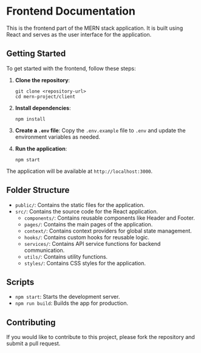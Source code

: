 # Frontend Documentation

This is the frontend part of the MERN stack application. It is built using React and serves as the user interface for the application.

## Getting Started

To get started with the frontend, follow these steps:

1. **Clone the repository**:
   ```
   git clone <repository-url>
   cd mern-project/client
   ```

2. **Install dependencies**:
   ```
   npm install
   ```

3. **Create a `.env` file**:
   Copy the `.env.example` file to `.env` and update the environment variables as needed.

4. **Run the application**:
   ```
   npm start
   ```

The application will be available at `http://localhost:3000`.

## Folder Structure

- `public/`: Contains the static files for the application.
- `src/`: Contains the source code for the React application.
  - `components/`: Contains reusable components like Header and Footer.
  - `pages/`: Contains the main pages of the application.
  - `context/`: Contains context providers for global state management.
  - `hooks/`: Contains custom hooks for reusable logic.
  - `services/`: Contains API service functions for backend communication.
  - `utils/`: Contains utility functions.
  - `styles/`: Contains CSS styles for the application.

## Scripts

- `npm start`: Starts the development server.
- `npm run build`: Builds the app for production.

## Contributing

If you would like to contribute to this project, please fork the repository and submit a pull request. 

